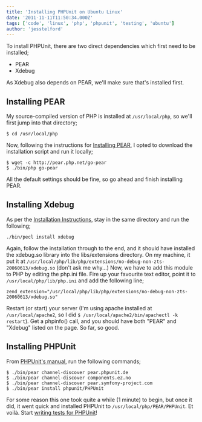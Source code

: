 ```yaml
---
title: 'Installing PHPUnit on Ubuntu Linux'
date: '2011-11-11T11:50:34.000Z'
tags: ['code', 'linux', 'php', 'phpunit', 'testing', 'ubuntu']
author: 'jesstelford'
---
```


To install PHPUnit, there are two direct dependencies which first need to be installed;

- PEAR
- Xdebug

As Xdebug also depends on PEAR, we'll make sure that's installed first.

## Installing PEAR

My source-compiled version of PHP is installed at `/usr/local/php`, so we'll first jump into that directory;

```
$ cd /usr/local/php
```

Now, following the instructions for [Installing PEAR](http://pear.php.net/manual/en/installation.getting.php), I opted to download the installation script and run it locally;

```
$ wget -c http://pear.php.net/go-pear
$ ./bin/php go-pear
```

All the default settings should be fine, so go ahead and finish installing PEAR.

## Installing Xdebug

As per the [Installation Instructions](http://www.xdebug.org/docs/install), stay in the same directory and run the following;

```
./bin/pecl install xdebug
```

Again, follow the installation through to the end, and it should have installed the xdebug.so library into the libs/extensions directory. On my machine, it put it at `/usr/local/php/lib/php/extensions/no-debug-non-zts-20060613/xdebug.so` (don't ask me why...) Now, we have to add this module to PHP by editing the php.ini file. Fire up your favourite text editor, point it to `/usr/local/php/lib/php.ini` and add the following line;

```
zend_extension="/usr/local/php/lib/php/extensions/no-debug-non-zts-20060613/xdebug.so"
```

Restart (or start) your server (I'm using apache installed at `/usr/local/apache2`, so I did `$ /usr/local/apache2/bin/apachectl -k restart`). Get a phpinfo() call, and you should have both "PEAR" and "Xdebug" listed on the page. So far, so good.

## Installing PHPUnit

From [PHPUnit's manual](http://www.phpunit.de/manual/current/en/installation.html), run the following commands;

```
$ ./bin/pear channel-discover pear.phpunit.de
$ ./bin/pear channel-discover components.ez.no
$ ./bin/pear channel-discover pear.symfony-project.com
$ ./bin/pear install phpunit/PHPUnit
```

For some reason this one took quite a while (1 minute) to begin, but once it did, it went quick and installed PHPUnit to `/usr/local/php/PEAR/PHPUnit`. Et voilà. Start [writing tests for PHPUnit](http://www.phpunit.de/manual/current/en/writing-tests-for-phpunit.html)!
